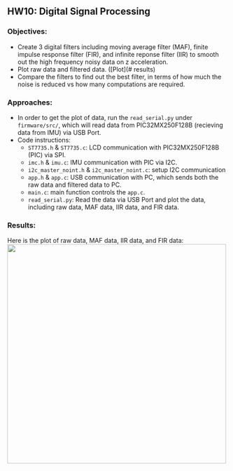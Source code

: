 ## HW10: Digital Signal Processing
### Objectives:
* Create 3 digital filters including moving average filter (MAF), finite impulse response filter (FIR), and infinite reponse filter (IIR) to smooth out the high frequency noisy data on z acceleration.
* Plot raw data and filtered data. ([Plot](# results)
* Compare the filters to find out the best filter, in terms of how much the noise is reduced vs how many computations are required.

### Approaches:
* In order to get the plot of data, run the `read_serial.py` under `firmware/src/`, which will read data from PIC32MX250F128B (recieving data from IMU) via USB Port.
* Code instructions:
  - `ST7735.h` & `ST7735.c`: LCD communication with PIC32MX250F128B (PIC) via SPI.
  - `imc.h` & `imu.c`: IMU communication with PIC via I2C.
  - `i2c_master_noint.h` & `i2c_master_noint.c`: setup I2C communication
  - `app.h` & `app.c`: USB communication with PC, which sends both the raw data and filtered data to PC.
  - `main.c`: main function controls the `app.c`.
  - `read_serial.py`: Read the data via USB Port and plot the data, including raw data, MAF data, IIR data, and FIR data.

### Results:
Here is the plot of raw data, MAF data, IIR data, and FIR data:
<img src="https://github.com/meng1994412/ChenyangMeng_ME433_2018/blob/master/HW10/filter_plot.png" width="500">
